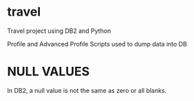 # travel
Travel project using DB2 and Python

Profile and Advanced Profile Scripts used to dump data into DB


# NULL VALUES
In DB2, a null value is not the same as zero or all blanks. 
